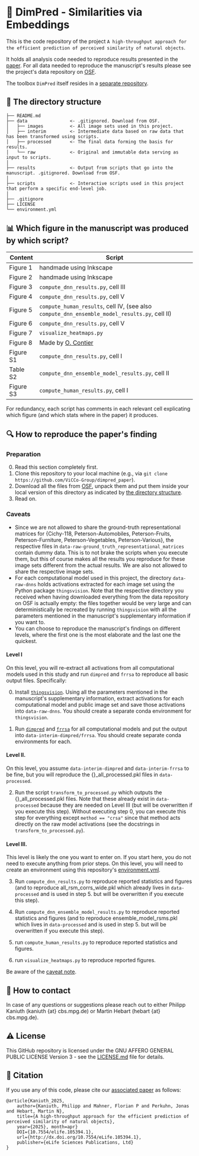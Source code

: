 # :star2: DimPred - Similarities via Embeddings

This is the code repository of the project `A high-throughput approach for the efficient prediction of perceived similarity of natural objects`.


It holds all analysis code needed to reproduce results presented in the [paper](https://elifesciences.org/reviewed-preprints/105394v1). For all data needed to reproduce the manuscript's results please see the project's data repository on [OSF](https://osf.io/jtekq/).


The toolbox `DimPred` itself resides in a [separate repository](https://github.com/ViCCo-Group/dimpred).


## :open_file_folder: The directory structure

```
├── README.md
├── data                <- .gitignored. Download from OSF.
│   ├── images          <- All image sets used in this project.
│   ├── interim         <- Intermediate data based on raw data that has been transformed using scripts.
│   ├── processed       <- The final data forming the basis for results.
│   └── raw             <- Original and immutable data serving as input to scripts.
│
├── results             <- Output from scripts that go into the manuscript. .gitignored. Download from OSF.
│
├── scripts             <- Interactive scripts used in this project that perform a specific end-level job.
│
├── .gitignore
├── LICENSE
└── environment.yml
```

## :bar_chart: Which figure in the manuscript was produced by which script?
| Content  | Script |
| ------------- | ------------- |
| Figure 1  |  handmade using Inkscape  |
| Figure 2  | handmade using Inkscape |
| Figure 3 | `compute_dnn_results.py`, cell III |
| Figure 4 | `compute_dnn_results.py`, cell V |
| Figure 5 | `compute_human_results`, cell IV, (see also `compute_dnn_ensemble_model_results.py`, cell II) |
| Figure 6 | `compute_dnn_results.py`, cell V |
| Figure 7 | `visualize_heatmaps.py` |
| Figure 8 | Made by [O. Contier](https://github.com/oliver-contier) |
| Figure S1 | `compute_dnn_results.py`, cell I|
| Table S2  | `compute_dnn_ensemble_model_results.py`, cell II|
| Figure S3 | `compute_human_results.py`, cell I|

For redundancy, each script has comments in each relevant cell explicating which figure (and which stats where in the paper) it produces.

## :mag: How to reproduce the paper's finding
### Preparation
0. Read this section completely first.
1. Clone this repository to your local machine (e.g., via `git clone https://github.com/ViCCo-Group/dimpred_paper`).
2. Download all the files from [OSF](https://osf.io/jtekq/), unpack them and put them inside your local version of this directory as indicated by [the directory structure](#the-directory-structure).
3. Read on.

### Caveats
- Since we are not allowed to share the ground-truth representational matrices for {Cichy-118, Peterson-Automobiles, Peterson-Fruits, Peterson-Furniture,  Peterson-Vegetables, Peterson-Various}, the respective files in `data-raw-ground_truth_representational_matrices` contain dummy data. This is to not brake the scripts when you execute them, but this of course makes all the results you reproduce for these image sets different from the actual results. We are also not allowed to share the respective image sets.
- For each computational model used in this project, the directory `data-raw-dnns` holds activations extracted for each image set using the Python package `thingsvision`. Note that the respective directory you received when having downloaded everything from the data repository on OSF is actually empty: the files together would be very large and can deterministically be recreated by running `thingsvision` with all the parameters mentioned in the manuscript's supplementary information if you want to.
- You can choose to reproduce the manuscript's findings on different levels, where the first one is the most elaborate and the last one the quickest.

#### Level I
On this level, you will re-extract all activations from all computational models used in this study and run `dimpred` and `frrsa` to reproduce all basic output files. Specifically:

0. Install [`thingsvision`](https://github.com/ViCCo-Group/thingsvision). Using all the parameters mentioned in the manuscript's supplementary information, extract activations for each computational model and public image set and save those activations into `data-raw-dnns`. You should create a separate conda environment for `thingsvision`.

1. Run [`dimpred`](https://github.com/PhilippKaniuth/dimpred) and [`frrsa`](https://github.com/ViCCo-Group/frrsa/tree/master) for all computational models and put the output into `data-interim-dimpred/frrsa`. You should create separate conda environments for each.

#### Level II.
On this level, you assume `data-interim-dimpred` and `data-interim-frrsa` to be fine, but you will reproduce the {}_all_processed.pkl files in `data-processed`.

2. Run the script `transform_to_processed.py` which outputs the {}_all_processed.pkl files. Note that these already exist in `data-processed` because they are needed on Level III (but will be overwritten if you execute this step). Without executing step 0, you can execute this step for everything except `method == "crsa"` since that method acts directly on the raw model activations (see the docstrings in `transform_to_processed.py`).

#### Level III.
This level is likely the one you want to enter on. If you start here, you do not need to execute anything from prior steps. On this level, you will need to create an environment using this repository's [environment.yml](https://github.com/ViCCo-Group/dimpred_paper/blob/main/environment.yml).

3. Run `compute_dnn_results.py` to reproduce reported statistics and figures (and to reproduce all_rsm_corrs_wide.pkl which already lives in `data-processed` and is used in step 5. but will be overwritten if you execute this step).

4. Run `compute_dnn_ensemble_model_results.py` to reproduce reported statistics and figures (and to reproduce ensemble_model_rsms.pkl which lives in `data-processed` and is used in step 5. but will be overwritten if you execute this step).

5. run `compute_human_results.py` to reproduce reported statistics and figures.

6. run `visualize_heatmaps.py` to reproduce reported figures.

Be aware of the [caveat note](https://github.com/ViCCo-Group/dimpred_paper/blob/main/scripts/CAVEAT.md).

<!-- Contact -->
## :wave: How to contact
In case of any questions or suggestions please reach out to either Philipp Kaniuth (kaniuth {at} cbs.mpg.de) or Martin Hebart (hebart {at} cbs.mpg.de).


<!-- License -->
## :warning: License
This GitHub repository is licensed under the GNU AFFERO GENERAL PUBLIC LICENSE Version 3 - see the [LICENSE.md](LICENSE.md) file for details.


## :page_with_curl: Citation
If you use any of this code, please cite our [associated paper](https://elifesciences.org/reviewed-preprints/105394v1) as follows:

```
@article{Kaniuth_2025,
	author={Kaniuth, Philipp and Mahner, Florian P and Perkuhn, Jonas and Hebart, Martin N},
	title={A high-throughput approach for the efficient prediction of perceived similarity of natural objects},
	year={2025}, month=apr}
	DOI={10.7554/elife.105394.1},
	url={http://dx.doi.org/10.7554/eLife.105394.1},
	publisher={eLife Sciences Publications, Ltd}
}

```
